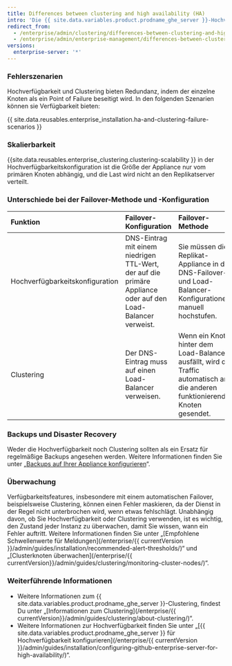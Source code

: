 ```yaml
---
title: Differences between clustering and high availability (HA)
intro: 'Die {{ site.data.variables.product.prodname_ghe_server }}-Hochverfügbarkeitskonfiguration ist eine Konfiguration mit einer primären/sekundären Failover-Instanz, die Redundanz bereitstellt. Demgegenüber bietet Clustering Redundanz und Skalierbarkeit, indem die Last für Lese- und Schreibvorgänge auf mehrere Knoten verteilt wird.'
redirect_from:
  - /enterprise/admin/clustering/differences-between-clustering-and-high-availability-ha
  - /enterprise/admin/enterprise-management/differences-between-clustering-and-high-availability-ha
versions:
  enterprise-server: '*'
---
```


### Fehlerszenarien

Hochverfügbarkeit und Clustering bieten Redundanz, indem der einzelne Knoten als ein Point of Failure beseitigt wird. In den folgenden Szenarien können sie Verfügbarkeit bieten:

{{ site.data.reusables.enterprise_installation.ha-and-clustering-failure-scenarios }}

### Skalierbarkeit

{{site.data.reusables.enterprise_clustering.clustering-scalability }} in der Hochverfügbarkeitskonfiguration ist die Größe der Appliance nur vom primären Knoten abhängig, und die Last wird nicht an den Replikatserver verteilt.

### Unterschiede bei der Failover-Methode und -Konfiguration

| Funktion                        | Failover-Konfiguration                                                                                       | Failover-Methode                                                                                                                 |
|:------------------------------- |:------------------------------------------------------------------------------------------------------------ |:-------------------------------------------------------------------------------------------------------------------------------- |
| Hochverfügbarkeitskonfiguration | DNS-Eintrag mit einem niedrigen TTL-Wert, der auf die primäre Appliance oder auf den Load-Balancer verweist. | Sie müssen die Replikat-Appliance in den DNS-Failover- und Load-Balancer-Konfigurationen manuell hochstufen.                     |
| Clustering                      | Der DNS-Eintrag muss auf einen Load-Balancer verweisen.                                                      | Wenn ein Knoten hinter dem Load-Balancer ausfällt, wird der Traffic automatisch an die anderen funktionierenden Knoten gesendet. |

### Backups und Disaster Recovery

Weder die Hochverfügbarkeit noch Clustering sollten als ein Ersatz für regelmäßige Backups angesehen werden. Weitere Informationen finden Sie unter „[Backups auf Ihrer Appliance konfigurieren](/enterprise/admin/guides/installation/configuring-backups-on-your-appliance)“.

### Überwachung

Verfügbarkeitsfeatures, insbesondere mit einem automatischen Failover, beispielsweise Clustering, können einen Fehler maskieren, da der Dienst in der Regel nicht unterbrochen wird, wenn etwas fehlschlägt. Unabhängig davon, ob Sie Hochverfügbarkeit oder Clustering verwenden, ist es wichtig, den Zustand jeder Instanz zu überwachen, damit Sie wissen, wann ein Fehler auftritt. Weitere Informationen finden Sie unter „[Empfohlene Schwellenwerte für Meldungen](/enterprise/{{ currentVersion }}/admin/guides/installation/recommended-alert-thresholds/)“ und „[Clusterknoten überwachen](/enterprise/{{ currentVersion}}/admin/guides/clustering/monitoring-cluster-nodes/)“.

### Weiterführende Informationen
- Weitere Informationen zum {{ site.data.variables.product.prodname_ghe_server }}-Clustering, findest Du unter „[Informationen zum Clustering](/enterprise/{{ currentVersion}}/admin/guides/clustering/about-clustering/)“.
- Weitere Informationen zur Hochverfügbarkeit finden Sie unter „[{{ site.data.variables.product.prodname_ghe_server }} für Hochverfügbarkeit konfigurieren](/enterprise/{{ currentVersion }}/admin/guides/installation/configuring-github-enterprise-server-for-high-availability/)“.
